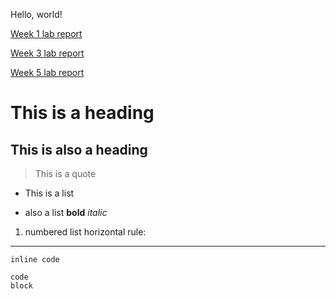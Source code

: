 Hello, world!  

[Week 1 lab report](lab-report-w1.md)

[Week 3 lab report](lab-report-2.md)

[Week 5 lab report](lab-report-3.md)

# This is a heading
## This is also a heading
> This is a quote
* This is a list
- also a list
**bold**
*italic*
1. numbered list
horizontal rule: 
---
`inline code `
```
code 
block
```
